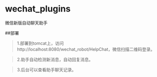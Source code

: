 # wechat_plugins
微信新版自动聊天助手

>
##部署
> 1.部署到tomcat上，访问http://localhost:8080/wechat_robot/HelpChat，微信扫描二维码登录。

> 2.助手自动检测新消息，自动回复消息。

> 3.后台可以查看助手聊天记录。

